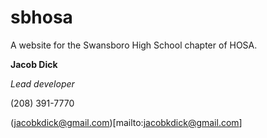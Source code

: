# sbhosa

A website for the Swansboro High School chapter of HOSA.

**Jacob Dick**

_Lead developer_

(208) 391-7770

(jacobkdick@gmail.com)[mailto:jacobkdick@gmail.com]
